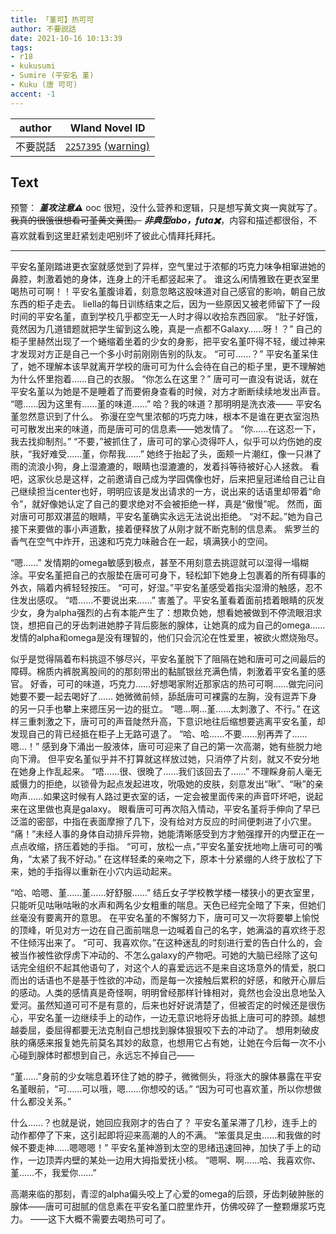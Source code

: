 ```yaml
---
title: 「堇可】热可可
author: 不要説話
date: 2021-10-16 10:13:39
tags:
- r18
- kukusumi
- Sumire (平安名 堇)
- Kuku (唐 可可)
accent: -1
---
```


| author | Wland Novel ID |
| ------ | -------------- |
| 不要説話 | [`2257395`](https://niyaodeziyou.fun/wid2257395) [(warning)](https://niyaodeziyou.fun/warning2257395) |

## Text

预警：
***堇攻注意⚠️*** ooc 很短，没什么营养和逻辑，只是想写黄文爽一爽就写了。~~我真的很饿很想看可堇黄文黄图。~~
***非典型abo，futa✖️***，内容和描述都很俗，不喜欢就看到这里赶紧划走吧别坏了彼此心情拜托拜托。

<!-- more -->

***

平安名堇刚踏进更衣室就感觉到了异样，空气里过于浓郁的巧克力味争相窜进她的鼻腔，刺激着她的身体，连身上的汗毛都竖起来了。
谁这么闲情雅致在更衣室里喝热可可啊！！平安名堇腹诽着，刻意忽略这股味道对自己感官的影响，朝自己放东西的柜子走去。
liella的每日训练结束之后，因为一些原因又被老师留下了一段时间的平安名堇，直到学校几乎都空无一人时才得以收拾东西回家。
“肚子好饿，竟然因为几道错题就把学生留到这么晚，真是一点都不Galaxy……呀！？”
自己的柜子里赫然出现了一个蜷缩着坐着的少女的身影，把平安名堇吓得不轻，缓过神来才发现对方正是自己一个多小时前刚刚告别的队友。
“可可……？”
平安名堇呆住了，她不理解本该早就离开学校的唐可可为什么会待在自己的柜子里，更不理解她为什么怀里抱着……自己的衣服。
“你怎么在这里？”
唐可可一直没有说话，就在平安名堇以为她是不是睡着了而要俯身查看的时候，对方才断断续续地发出声音。
“嗯……因为这里有……堇的味道……”
哈？我的味道？那明明是洗衣液——
平安名堇忽然意识到了什么。
弥漫在空气里浓郁的巧克力味，根本不是谁在更衣室泡热可可散发出来的味道，而是唐可可的信息素——她发情了。
“你……在这忍一下，我去找抑制剂。”
“不要，”被抓住了，唐可可的掌心烫得吓人，似乎可以灼伤她的皮肤，“我好难受……堇，你帮我……”
她终于抬起了头，面颊一片潮红，像一只淋了雨的流浪小狗，身上湿漉漉的，眼睛也湿漉漉的，发着抖等待被好心人拯救。
看吧，这家伙总是这样，之前邀请自己成为学园偶像也好，后来把皇冠递给自己让自己继续担当center也好，明明应该是发出请求的一方，说出来的话语里却带着“命令”，就好像她认定了自己的要求绝对不会被拒绝一样，真是“傲慢”呢。
然而，面对唐可可那双湛蓝的眼睛，平安名堇确实永远无法说出拒绝。
“对不起。”她为自己接下来要做的事小声道歉，接着便释放了从刚才就不断克制的信息素。
紫罗兰的香气在空气中炸开，迅速和巧克力味融合在一起，填满狭小的空间。

“嗯……”
发情期的omega敏感到极点，甚至不用刻意去挑逗就可以湿得一塌糊涂。平安名堇把自己的衣服垫在唐可可身下，轻松卸下她身上包裹着的所有碍事的外衣，隔着内裤轻轻按压。
“可可，好湿。”平安名堇感受着指尖湿滑的触感，忍不住发出感叹。
“唔……不要说出来……”
害羞了。平安名堇看着面前捂着眼睛的灰发少女，身为alpha强烈的占有本能产生了：想欺负她，想看她被做到不停流眼泪求饶，想把自己的牙齿刺进她脖子背后膨胀的腺体，让她真的成为自己的omega……
发情的alpha和omega是没有理智的，他们只会沉沦在性爱里，被欲火燃烧殆尽。

似乎是觉得隔着布料挑逗不够尽兴，平安名堇脱下了阻隔在她和唐可可之间最后的障碍。棉质内裤脱离股间的的那刻带出的黏腻银丝充满色情，刺激着平安名堇的感官。
好香，可可的味道，巧克力……好想喝家附近那家店的热可可啊……做完问问她要不要一起去喝好了……
她微微前倾，舔舐唐可可裸露的左胸，没有逗弄下身的另一只手也攀上来摁压另一边的挺立。
“嗯…啊…堇……太刺激了、不行。”
在这样三重刺激之下，唐可可的声音陡然升高，下意识地往后缩想要逃离平安名堇，却发现自己的背已经抵在柜子上无路可退了。
“哈、哈……不要……别再弄了……嗯…！”
感到身下涌出一股液体，唐可可迎来了自己的第一次高潮，她有些脱力地向下滑。
但平安名堇似乎并不打算就这样放过她，只消停了片刻，就又不安分地在她身上作乱起来。
“唔……很、很晚了……我们该回去了……”
不理睬身前人毫无威慑力的拒绝，以锁骨为起点发起进攻，吮吸她的皮肤，刻意发出“啾”、“啾”的亲吻声……如果这时候有人路过更衣室的话，一定会被里面传来的声音吓坏吧，说起来在这里做也真是galaxy。
眼看唐可可再次陷入情动，平安名堇将手伸向了早已泛滥的密部，中指在表面摩擦了几下，没有给对方反应的时间便刺进了小穴里。
“痛！”未经人事的身体自动排斥异物，她能清晰感受到方才勉强撑开的内壁正在一点点收缩，挤压着她的手指。
“可可，放松一点，”平安名堇安抚地吻上唐可可的嘴角，“太紧了我不好动。”
在这样轻柔的亲吻之下，原本十分紧绷的人终于放松了下来，她的手指得以重新在小穴内运动起来。

“哈、哈嗯、堇……堇……好舒服……”
结丘女子学校教学楼一楼狭小的更衣室里，只能听见咕啾咕啾的水声和两名少女粗重的喘息。天色已经完全暗了下来，但她们丝毫没有要离开的意思。
在平安名堇的不懈努力下，唐可可又一次将要攀上愉悦的顶峰，听见对方一边在自己面前喘息一边喊着自己的名字，她满溢的喜欢终于忍不住倾泻出来了。
“可可、我喜欢你。”在这种迷乱的时刻进行爱的告白什么的，会被当作被性欲俘虏下冲动的、不怎么galaxy的产物吧。可她的大脑已经除了这句话完全组织不起其他语句了，对这个人的喜爱远远不是来自这场意外的情爱，脱口而出的话语也不是基于性欲的冲动，而是每一次接触后累积的好感，和敞开心扉后的感动。人类的感情真是奇怪啊，明明曾经那样针锋相对，竟然也会没出息地坠入爱河。虽然知道可可不是有意的，后来也好好说清楚了，但被否定的时候还是很伤心，平安名堇一边继续手上的动作，一边无意识地将牙齿抵上唐可可的脖颈。越想越委屈，委屈得都要无法克制自己想找到腺体狠狠咬下去的冲动了。
想用刺破皮肤的痛感来报复她先前莫名其妙的敌意，也想用它占有她，让她在今后每一次不小心碰到腺体时都想到自己，永远忘不掉自己——

“堇……”身前的少女喘息着环住了她的脖子，微微侧头，将涨大的腺体暴露在平安名堇眼前，“可……可以哦，嗯……你想咬的话。”
“因为可可也喜欢堇，所以你想做什么都没关系。”


什么……？也就是说，她回应我刚才的告白了？
平安名堇呆滞了几秒，连手上的动作都停了下来，这引起即将迎来高潮的人的不满。
“笨蛋具足虫……和我做的时候不要走神……嗯嗯嗯！”
平安名堇神游到太空的思绪迅速回神，加快了手上的动作，一边顶弄内壁的某处一边用大拇指爱抚小核。
“嗯啊、啊……哈、我喜欢你、堇……不，我爱你……”

高潮来临的那刻，青涩的alpha偏头咬上了心爱的omega的后颈，牙齿刺破肿胀的腺体——唐可可甜腻的信息素在平安名堇口腔里炸开，仿佛咬碎了一整颗爆浆巧克力。
——这下大概不需要去喝热可可了。
